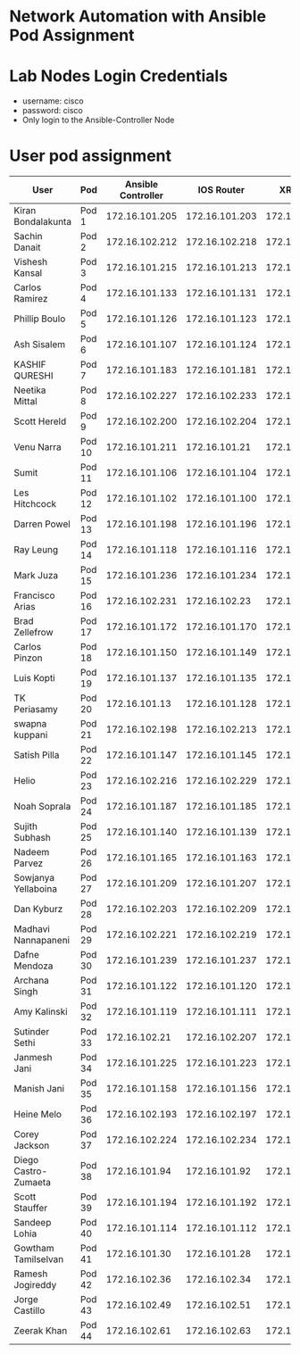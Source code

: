 # Network Automation with Ansible Pod Assignment

# Lab Nodes Login Credentials
- username: cisco
- password: cisco
- Only login to the Ansible-Controller Node

# User pod assignment

|	User	|	Pod	|	Ansible	Controller	|	IOS	Router	|	XR	Router|
|------|-----|--------------------|------------|-----------|												
|	Kiran	Bondalakunta	|	Pod	1	|	172.16.101.205	|	172.16.101.203	|	172.16.101.204	|
|	Sachin	Danait	|	Pod	2	|	172.16.102.212	|	172.16.102.218	|	172.16.102.211	|
|	Vishesh	Kansal	|	Pod	3	|	172.16.101.215	|	172.16.101.213	|	172.16.101.214	|
|	Carlos	Ramirez	|	Pod	4	|	172.16.101.133	|	172.16.101.131	|	172.16.101.132	|
|	Phillip	Boulo	|	Pod	5	|	172.16.101.126	|	172.16.101.123	|	172.16.101.125	|
|	Ash	Sisalem	|	Pod	6	|	172.16.101.107	|	172.16.101.124	|	172.16.101.103	|
|	KASHIF	QURESHI	|	Pod	7	|	172.16.101.183	|	172.16.101.181	|	172.16.101.182	|
|	Neetika	Mittal	|	Pod	8	|	172.16.102.227	|	172.16.102.233	|	172.16.102.226	|
|	Scott	Hereld	|	Pod	9	|	172.16.102.200	|	172.16.102.204	|	172.16.102.199	|
|	Venu	Narra	|	Pod	10	|	172.16.101.211	|	172.16.101.21	|	172.16.101.210	|
|	Sumit		|	Pod	11	|	172.16.101.106	|	172.16.101.104	|	172.16.101.105	|
|	Les	Hitchcock	|	Pod	12	|	172.16.101.102	|	172.16.101.100	|	172.16.101.101	|
|	Darren	Powel	|	Pod	13	|	172.16.101.198	|	172.16.101.196	|	172.16.101.197	|
|	Ray	Leung	|	Pod	14	|	172.16.101.118	|	172.16.101.116	|	172.16.101.117	|
|	Mark	Juza	|	Pod	15	|	172.16.101.236	|	172.16.101.234	|	172.16.101.235	|
|	Francisco	Arias	|	Pod	16	|	172.16.102.231	|	172.16.102.23	|	172.16.102.230	|
|	Brad	Zellefrow	|	Pod	17	|	172.16.101.172	|	172.16.101.170	|	172.16.101.171	|
|	Carlos	Pinzon	|	Pod	18	|	172.16.101.150	|	172.16.101.149	|	172.16.101.15	|
|	Luis	Kopti	|	Pod	19	|	172.16.101.137	|	172.16.101.135	|	172.16.101.136	|
|	TK	Periasamy	|	Pod	20	|	172.16.101.13	|	172.16.101.128	|	172.16.101.129	|
|	swapna	kuppani	|	Pod	21	|	172.16.102.198	|	172.16.102.213	|	172.16.102.196	|
|	Satish	Pilla	|	Pod	22	|	172.16.101.147	|	172.16.101.145	|	172.16.101.146	|
|	Helio		|	Pod	23	|	172.16.102.216	|	172.16.102.229	|	172.16.102.215	|
|	Noah	Soprala	|	Pod	24	|	172.16.101.187	|	172.16.101.185	|	172.16.101.186	|
|	Sujith	Subhash	|	Pod	25	|	172.16.101.140	|	172.16.101.139	|	172.16.101.14	|
|	Nadeem	Parvez	|	Pod	26	|	172.16.101.165	|	172.16.101.163	|	172.16.101.164	|
|	Sowjanya	Yellaboina	|	Pod	27	|	172.16.101.209	|	172.16.101.207	|	172.16.101.208	|
|	Dan	Kyburz	|	Pod	28	|	172.16.102.203	|	172.16.102.209	|	172.16.102.202	|
|	Madhavi	Nannapaneni	|	Pod	29	|	172.16.102.221	|	172.16.102.219	|	172.16.102.220	|
|	Dafne	Mendoza	|	Pod	30	|	172.16.101.239	|	172.16.101.237	|	172.16.101.238	|
|	Archana	Singh	|	Pod	31	|	172.16.101.122	|	172.16.101.120	|	172.16.101.121	|
|	Amy	Kalinski	|	Pod	32	|	172.16.101.119	|	172.16.101.111	|	172.16.101.115	|
|	Sutinder	Sethi	|	Pod	33	|	172.16.102.21	|	172.16.102.207	|	172.16.102.208	|
|	Janmesh	Jani	|	Pod	34	|	172.16.101.225	|	172.16.101.223	|	172.16.101.224	|
|	Manish	Jani	|	Pod	35	|	172.16.101.158	|	172.16.101.156	|	172.16.101.157	|
|	Heine	Melo	|	Pod	36	|	172.16.102.193	|	172.16.102.197	|	172.16.102.192	|
|	Corey	Jackson	|	Pod	37	|	172.16.102.224	|	172.16.102.234	|	172.16.102.223	|
|	Diego	Castro-Zumaeta	|	Pod	38	|	172.16.101.94	|	172.16.101.92	|	172.16.101.93	|
|	Scott	Stauffer	|	Pod	39	|	172.16.101.194	|	172.16.101.192	|	172.16.101.193	|
|	Sandeep	Lohia	|	Pod	40	|	172.16.101.114	|	172.16.101.112	|	172.16.101.113	|
|	Gowtham	Tamilselvan	|	Pod	41	|	172.16.101.30	|	172.16.101.28	|	172.16.101.29	|
|	Ramesh	Jogireddy	|	Pod	42	|	172.16.102.36	|	172.16.102.34	|	172.16.102.35	|
|	Jorge	Castillo	|	Pod	43	|	172.16.102.49	|	172.16.102.51	|	172.16.102.48	|
|	Zeerak	Khan	|	Pod	44	|	172.16.102.61	|	172.16.102.63	|	172.16.102.60	|


